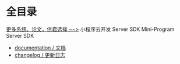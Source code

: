 # 全目录

[更多系统、论文，供君选择 ~~>](https://www.yuque.com/wisebit/blog)
小程序云开发 Server SDK
Mini-Program Server SDK

- [documentation / 文档](https://developers.weixin.qq.com/miniprogram/dev/wxcloud/basis/getting-started.html)
- [changelog / 更新日志](./CHANGELOG.md)
